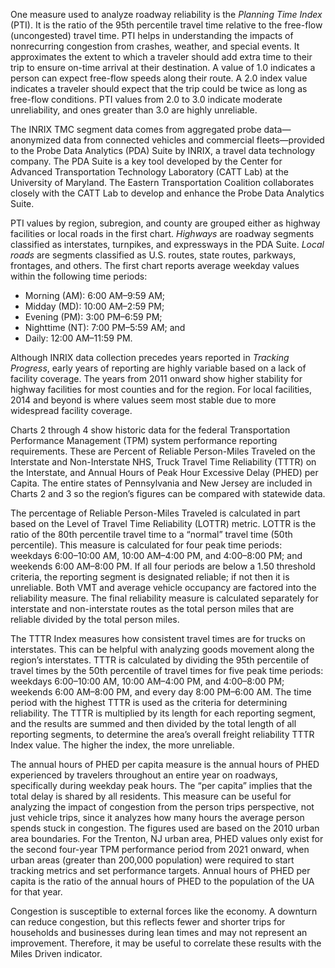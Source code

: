 One measure used to analyze roadway reliability is the *Planning Time Index* (PTI). It is the ratio of the 95th percentile travel time relative to the free-flow (uncongested) travel time. PTI helps in understanding the impacts of nonrecurring congestion from crashes, weather, and special events. It approximates the extent to which a traveler should add extra time to their trip to ensure on-time arrival at their destination. A value of 1.0 indicates a person can expect free-flow speeds along their route. A 2.0 index value indicates a traveler should expect that the trip could be twice as long as free-flow conditions. PTI values from 2.0 to 3.0 indicate moderate unreliability, and ones greater than 3.0 are highly unreliable. 

The INRIX TMC segment data comes from aggregated probe data—anonymized data from connected vehicles and commercial fleets—provided to the Probe Data Analytics (PDA) Suite by INRIX, a travel data technology company. The PDA Suite is a key tool developed by the Center for Advanced Transportation Technology Laboratory (CATT Lab) at the University of Maryland. The Eastern Transportation Coalition collaborates closely with the CATT Lab to develop and enhance the Probe Data Analytics Suite.

PTI values by region, subregion, and county are grouped either as highway facilities or local roads in the first chart. *Highways* are roadway segments classified as interstates, turnpikes, and expressways in the PDA Suite. *Local roads* are segments classified as U.S. routes, state routes, parkways, frontages, and others. The first chart reports average weekday values within the following time periods:

* Morning (AM): 6:00 AM–9:59 AM;
* Midday (MD): 10:00 AM–2:59 PM;
* Evening (PM): 3:00 PM–6:59 PM;
* Nighttime (NT): 7:00 PM–5:59 AM; and
* Daily: 12:00 AM–11:59 PM.

Although INRIX data collection precedes years reported in *Tracking Progress*, early years of reporting are highly variable based on a lack of facility coverage. The years from 2011 onward show higher stability for highway facilities for most counties and for the region. For local facilities, 2014 and beyond is where values seem most stable due to more widespread facility coverage.

Charts 2 through 4 show historic data for the federal Transportation Performance Management (TPM) system performance reporting requirements. These are Percent of Reliable Person-Miles Traveled on the Interstate and Non-Interstate NHS, Truck Travel Time Reliability (TTTR) on the Interstate, and Annual Hours of Peak Hour Excessive Delay (PHED) per Capita. The entire states of Pennsylvania and New Jersey are included in Charts 2 and 3 so the region’s figures can be compared with statewide data.

The percentage of Reliable Person-Miles Traveled is calculated in part based on the Level of Travel Time Reliability (LOTTR) metric. LOTTR is the ratio of the 80th percentile travel time to a “normal” travel time (50th percentile). This measure is calculated for four peak time periods: weekdays 6:00–10:00 AM, 10:00 AM–4:00 PM, and 4:00–8:00 PM; and weekends 6:00 AM–8:00 PM. If all four periods are below a 1.50 threshold criteria, the reporting segment is designated reliable; if not then it is unreliable. Both VMT and average vehicle occupancy are factored into the reliability measure. The final reliability measure is calculated separately for interstate and non-interstate routes as the total person miles that are reliable divided by the total person miles.

The TTTR Index measures how consistent travel times are for trucks on interstates. This can be helpful with analyzing goods movement along the region’s interstates. TTTR is calculated by dividing the 95th percentile of travel times by the 50th percentile of travel times for five peak time periods: weekdays 6:00–10:00 AM, 10:00 AM–4:00 PM, and 4:00–8:00 PM; weekends 6:00 AM–8:00 PM, and every day 8:00 PM–6:00 AM. The time period with the highest TTTR is used as the criteria for determining reliability. The TTTR is multiplied by its length for each reporting segment, and the results are summed and then divided by the total length of all reporting segments, to determine the area’s overall freight reliability TTTR Index value. The higher the index, the more unreliable.

The annual hours of PHED per capita measure is the annual hours of PHED experienced by travelers throughout an entire year on roadways, specifically during weekday peak hours. The “per capita” implies that the total delay is shared by all residents. This measure can be useful for analyzing the impact of congestion from the person trips perspective, not just vehicle trips, since it analyzes how many hours the average person spends stuck in congestion. The figures used are based on the 2010 urban area boundaries. For the Trenton, NJ urban area, PHED values only exist for the second four-year TPM performance period from 2021 onward, when urban areas (greater than 200,000 population) were required to start tracking metrics and set performance targets. Annual hours of PHED per capita is the ratio of the annual hours of PHED to the population of the UA for that year.

Congestion is susceptible to external forces like the economy. A downturn can reduce congestion, but this reflects fewer and shorter trips for households and businesses during lean times and may not represent an improvement. Therefore, it may be useful to correlate these results with the Miles Driven indicator.